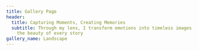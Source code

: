 ```yaml
---
title: Gallery Page
header:
  title: Capturing Moments, Creating Memories
  subtitle: Through my lens, I transform emotions into timeless images, preserving
    the beauty of every story
gallery_name: Landscape
---
```

